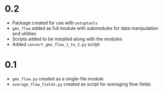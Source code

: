 # 0.2
* Package created for use with `setuptools`
* `gmx_flow` added as full module with submodules for data manipulation
  and utilities
* Scripts added to be installed along with the modules
* Added `convert_gmx_flow_1_to_2.py` script

# 0.1
* `gmx_flow.py` created as a single-file module
* `average_flow_fields.py` created as script for averaging flow fields
